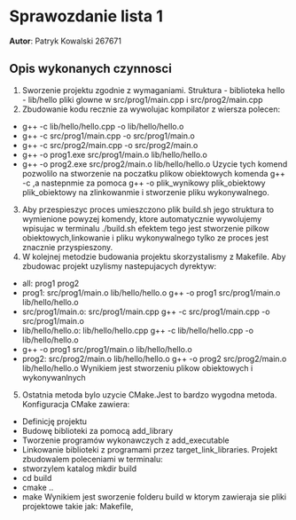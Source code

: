 # Sprawozdanie lista 1

**Autor**: Patryk Kowalski 267671

## Opis wykonanych czynnosci
1. Sworzenie projektu zgodnie z wymaganiami. Struktura - biblioteka hello - lib/hello pliki glowne w src/prog1/main.cpp i src/prog2/main.cpp
2. Zbudowanie kodu recznie za wywolujac kompilator z wiersza polecen:
- g++ -c lib/hello/hello.cpp -o lib/hello/hello.o
- g++ -c src/prog1/main.cpp -o src/prog1/main.o
- g++ -c src/prog2/main.cpp -o src/prog2/main.o
- g++ -o prog1.exe src/prog1/main.o lib/hello/hello.o
- g++ -o prog2.exe src/prog2/main.o lib/hello/hello.o
Uzycie tych komend pozwolilo na stworzenie na poczatku plikow obiektowych komenda g++ -c ,a nastepnmie za pomoca g++ -o plik_wynikowy plik_obiektowy plik_obiektowy na zlinkowanmie i stworzenie pliku wykonywalnego.
3. Aby przespieszyc proces umieszczono plik build.sh jego struktura to wymienione powyzej komendy, ktore automatycznie wywolujemy wpisujac w terminalu ./build.sh efektem tego jest stworzenie pilkow obiektowych,linkowanie i pliku wykonywalnego tylko ze proces jest znacznie przyspieszony.
4. W kolejnej metodzie budowania projektu skorzystalismy z Makefile. Aby zbudowac projekt uzylismy nastepujacych dyrektyw:
- all: prog1 prog2
- prog1: src/prog1/main.o lib/hello/hello.o
    g++ -o prog1 src/prog1/main.o lib/hello/hello.o
- src/prog1/main.o: src/prog1/main.cpp
    g++ -c src/prog1/main.cpp -o src/prog1/main.o
- lib/hello/hello.o: lib/hello/hello.cpp
    g++ -c lib/hello/hello.cpp -o lib/hello/hello.o
 - g++ -o prog1 src/prog1/main.o lib/hello/hello.o
 - prog2: src/prog2/main.o lib/hello/hello.o
    g++ -o prog2 src/prog2/main.o lib/hello/hello.o
Wynikiem jest stworzeniu plikow obiektowych i wykonywanlnych
5. Ostatnia metoda bylo uzycie CMake.Jest to bardzo wygodna metoda. Konfiguracja CMake zawiera:
- Definicję projektu
- Budowę biblioteki za pomocą add_library
- Tworzenie programów wykonawczych z add_executable
- Linkowanie biblioteki z programami przez target_link_libraries.
Projekt zbudowalem poleceniami w terminalu:
- stworzylem katalog mkdir build
- cd build
- cmake ..
- make 
Wynikiem jest sworzenie folderu build w ktorym zawieraja sie pliki projektowe takie jak: Makefile, 